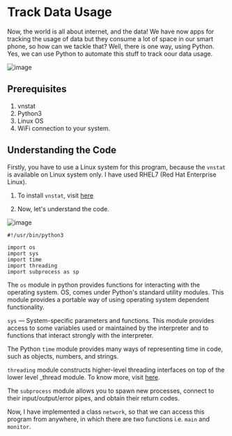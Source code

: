 # Track Data Usage

Now, the world is all about internet, and the data! We have now apps for tracking the usage of data but they consume a lot of space in our smart phone, so how can we tackle that? Well, there is one way, using Python. Yes, we can use Python to automate this stuff to track oour data usage.  

![image](https://windowsloop.com/wp-content/uploads/2019/09/Windows-10-bandwidth-usage-featured.jpg)

## Prerequisites

1. vnstat
2. Python3
3. Linux OS
4. WiFi connection to your system.

## Understanding the Code

Firstly, you have to use a Linux system for this program, because the ```vnstat``` is available on Linux system only. I have used RHEL7 (Red Hat Enterprise Linux).

1. To install ```vnstat```, visit [here](https://www.tecmint.com/install-vnstat-and-vnstati-to-monitor-linux-network-traffic/#:~:text=To%20install%20vnStat%20in%20RHEL,source%20tarball%20as%20shown%20below.)

2. Now, let's understand the code.

![image]()

```
#!/usr/bin/python3

import os
import sys
import time
import threading
import subprocess as sp
```

The ```os``` module in python provides functions for interacting with the operating system. OS, comes under Python's standard utility modules. This module provides a portable way of using operating system dependent functionality.  

```sys``` — System-specific parameters and functions. This module provides access to some variables used or maintained by the interpreter and to functions that interact strongly with the interpreter.  

The Python ```time``` module provides many ways of representing time in code, such as objects, numbers, and strings.  

```threading``` module constructs higher-level threading interfaces on top of the lower level _thread module. To know more, visit [here](https://docs.python.org/3/library/threading.html).  

The ```subprocess``` module allows you to spawn new processes, connect to their input/output/error pipes, and obtain their return codes.   

Now, I have implemented a class ```network```, so that we can access this program from anywhere, in which there are two functions i.e. ```main``` and ```monitor```.  



